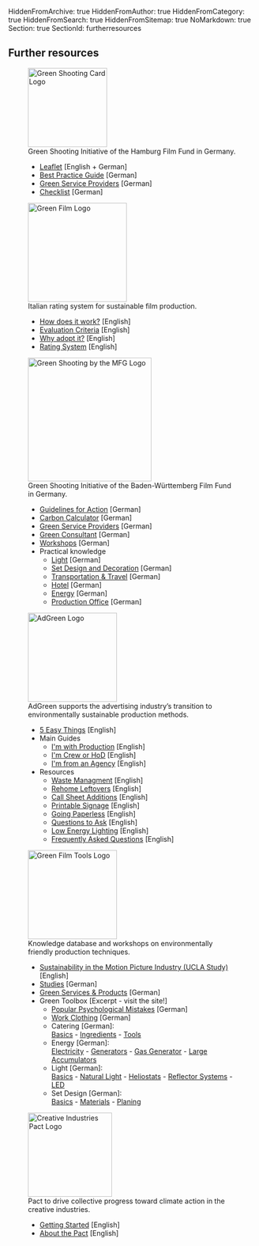 HiddenFromArchive: true
HiddenFromAuthor: true
HiddenFromCategory: true
HiddenFromSearch: true
HiddenFromSitemap: true
NoMarkdown: true
Section: true
SectionId: furtherresources

<h2 class="text-center text-white mt-0 mb-5">Further resources</h2>
<div class="row justify-content-center text-center">
  <!-- Green Shooting Card -->
  <div class="col-xl-4 col-lg-5 col-md-10 col-sm-10 col-10 mx-5 mb-3">
    <figure class="figure">
      <a target="_blank" rel="noopener noreferrer" href="https://www.ffhsh.de/de/film_commission/gruener_drehpass.php"><img src="/user/uploads/files/logos/Gruener_Drehpass.svg" width="160px" class="figure-img img-fluid mb-3" alt="Green Shooting Card Logo"></a>
      <figcaption class="text-center text-white">Green Shooting Initiative of the Hamburg Film Fund in Germany.</figcaption>
      <figcaption class="text-left text-white">
        <ul>
          <li><a target="_blank" rel="noopener noreferrer" href="https://www.ffhsh.de/download/97_Sonstiges/GruenerDrehpass_Flyer_edition2.pdf.pdf">Leaflet</a> <span class="text-center text-white-50 small">[English + German]</span></li>
          <li><a target="_blank" rel="noopener noreferrer" href="https://www.ffhsh.de/download/Best_Practice_Guide_D_2016_03.pdf">Best Practice Guide</a> <span class="text-center text-white-50 small">[German]</span></li>
          <li><a target="_blank" rel="noopener noreferrer" href="https://www.ffhsh.de/download/GreenProductionGuide_30102015.pdf">Green Service Providers</a> <span class="text-center text-white-50 small">[German]</span></li>
	        <li><a target="_blank" rel="noopener noreferrer" href="https://www.ffhsh.de/download/GruenerDrehpass_Checkliste.pdf">Checklist</a> <span class="text-center text-white-50 small">[German]</span></li>
        </ul>
      </figcaption>
    </figure>
  </div>
  <!-- End Green Shooting Card -->

  <!-- Green Film -->
  <div class="col-xl-4 col-lg-5 col-md-10 col-sm-10 col-10 mx-5 mb-3">
    <figure class="figure">
      <a target="_blank" rel="noopener noreferrer" href="https://www.green.film"><img src="/user/uploads/files/logos/green-film-logo.svg" width="200px" class="figure-img img-fluid mb-3" alt="Green Film Logo"></a>
      <figcaption class="text-center text-white">Italian rating system for sustainable film production.</figcaption>
      <figcaption class="text-left text-white">
        <ul>
          <li><a target="_blank" rel="noopener noreferrer" href="https://www.green.film/how-does-it-work.php">How does it work?</a> <span class="text-center text-white-50 small">[English]</span></li>
          <li><a target="_blank" rel="noopener noreferrer" href="https://www.green.film/criteria-green-film.php">Evaluation Criteria</a> <span class="text-center text-white-50 small">[English]</span></li>
          <li><a target="_blank" rel="noopener noreferrer" href="https://www.green.film/why-adopt-green-film.php">Why adopt it?</a> <span class="text-center text-white-50 small">[English]</span></li>
          <li><a target="_blank" rel="noopener noreferrer" href="https://www.green.film/Rating-system-green-film-ENG.pdf">Rating System</a> <span class="text-center text-white-50 small">[English]</span></li>
        </ul>
      </figcaption>
    </figure>
  </div>
  <!-- End Green Film -->

  <!-- MFG -->
  <div class="col-xl-4 col-lg-5 col-md-10 col-sm-10 col-10 mx-5 mb-3">
    <figure class="figure">
      <a target="_blank" rel="noopener noreferrer" href="https://greenshooting.mfg.de"><img src="/user/uploads/img/logos/logo_mfg_greenshooting.png" width="250px" class="figure-img img-fluid mb-3" alt="Green Shooting by the MFG Logo"></a>
      <figcaption class="text-center text-white">Green Shooting Initiative of the Baden-Württemberg Film Fund in Germany.</figcaption>
      <figcaption class="text-left text-white">
        <ul>
          <li><a target="_blank" rel="noopener noreferrer" href="https://greenshooting.mfg.de/files/02_MFG_Filmfoerderung/PDF/180607_MFG_Greenshooting_Handlungsleitfaden.pdf">Guidelines for Action</a> <span class="text-center text-white-50 small">[German]</span></li>
          <li><a target="_blank" rel="noopener noreferrer" href="https://mfg.co2-pro.de/de_DE/page/">Carbon Calculator</a> <span class="text-center text-white-50 small">[German]</span></li>
          <li><a target="_blank" rel="noopener noreferrer" href="https://greenshooting.mfg.de/dienstleisterverzeichnis/">Green Service Providers</a> <span class="text-center text-white-50 small">[German]</span></li>
          <li><a target="_blank" rel="noopener noreferrer" href="https://greenshooting.mfg.de/zuschuss-green-consultant/">Green Consultant</a> <span class="text-center text-white-50 small">[German]</span></li>
          <li><a target="_blank" rel="noopener noreferrer" href="https://greenshooting.mfg.de/workshop-beratung/">Workshops</a> <span class="text-center text-white-50 small">[German]</span></li>
          <li>Practical knowledge
            <ul>
              <li><a target="_blank" rel="noopener noreferrer" href="https://greenshooting.mfg.de/praxiswissen/licht/">Light</a> <span class="text-center text-white-50 small">[German]</span></li>
              <li><a target="_blank" rel="noopener noreferrer" href="https://greenshooting.mfg.de/praxiswissen/setdesign-und-dekobau/">Set Design and Decoration</a> <span class="text-center text-white-50 small">[German]</span></li>
              <li><a target="_blank" rel="noopener noreferrer" href="https://greenshooting.mfg.de/praxiswissen/transport/">Transportation &amp; Travel</a> <span class="text-center text-white-50 small">[German]</span></li>
              <li><a target="_blank" rel="noopener noreferrer" href="https://greenshooting.mfg.de/praxiswissen/hotel/">Hotel</a> <span class="text-center text-white-50 small">[German]</span></li>
              <li><a target="_blank" rel="noopener noreferrer" href="https://greenshooting.mfg.de/praxiswissen/energie/">Energy</a> <span class="text-center text-white-50 small">[German]</span></li>
              <li><a target="_blank" rel="noopener noreferrer" href="https://greenshooting.mfg.de/praxiswissen/produktionsbuero/">Production Office</a> <span class="text-center text-white-50 small">[German]</span></li>
            </ul>
          </li>
        </ul>
      </figcaption>
    </figure>
  </div>
  <!-- End MFG  -->

  <!-- ADGREEN -->
  <div class="col-xl-4 col-lg-4 col-md-10 col-sm-10 col-10 mx-5 mb-3">
    <figure class="figure">
      <a target="_blank" rel="noopener noreferrer" href="https://www.adgreen-apa.net"><img src="/user/uploads/img/logos/adgreen-logo.png" width="180px" class="figure-img img-fluid" alt="AdGreen Logo"></a>
      <figcaption class="text-center text-white">AdGreen supports the advertising industry’s transition to environmentally sustainable production methods.</figcaption>
      <figcaption class="text-left text-white">
        <ul>
          <li><a target="_blank" rel="noopener noreferrer" href="https://www.adgreen-apa.net/resources/five-easy-things">5 Easy Things</a> <span class="text-center text-white-50 small">[English]</span></li>
          <li>Main Guides
            <ul>
              <li><a target="_blank" rel="noopener noreferrer" href="https://www.adgreen-apa.net/production-home">I'm with Production</a> <span class="text-center text-white-50 small">[English]</span></li>
              <li><a target="_blank" rel="noopener noreferrer" href="https://www.adgreen-apa.net/crew-hods-home">I'm Crew or HoD</a> <span class="text-center text-white-50 small">[English]</span></li>
              <li><a target="_blank" rel="noopener noreferrer" href="https://www.adgreen-apa.net/advice-for-agencies">I'm from an Agency</a> <span class="text-center text-white-50 small">[English]</span></li>
            </ul>
          </li>
          <li>Resources
            <ul>
              <li><a target="_blank" rel="noopener noreferrer" href="https://www.adgreen-apa.net/resources/waste-management-on-set">Waste Managment</a> <span class="text-center text-white-50 small">[English]</span></li>
              <li><a target="_blank" rel="noopener noreferrer" href="https://www.adgreen-apa.net/resources/rehome-your-leftovers">Rehome Leftovers</a> <span class="text-center text-white-50 small">[English]</span></li>
              <li><a target="_blank" rel="noopener noreferrer" href="https://www.adgreen-apa.net/resources/call-sheet-additions">Call Sheet Additions</a> <span class="text-center text-white-50 small">[English]</span></li>
              <li><a target="_blank" rel="noopener noreferrer" href="https://www.adgreen-apa.net/resources/printables">Printable Signage</a> <span class="text-center text-white-50 small">[English]</span></li>
              <li><a target="_blank" rel="noopener noreferrer" href="https://www.adgreen-apa.net/resources/go-paperless">Going Paperless</a> <span class="text-center text-white-50 small">[English]</span></li>
              <li><a target="_blank" rel="noopener noreferrer" href="https://www.adgreen-apa.net/resources/questions-to-ask-the-studio-caterer">Questions to Ask</a> <span class="text-center text-white-50 small">[English]</span></li>
              <li><a target="_blank" rel="noopener noreferrer" href="https://www.adgreen-apa.net/resources/low-energy-lighting-renewable-power-guide">Low Energy Lighting</a> <span class="text-center text-white-50 small">[English]</span></li>
              <li><a target="_blank" rel="noopener noreferrer" href="https://www.adgreen-apa.net/faq">Frequently Asked Questions</a> <span class="text-center text-white-50 small">[English]</span></li>
            </ul>
          </li>
        </ul>
      </figcaption>
    </figure>
  </div>
  <!-- End ADGREEN -->

  <!-- Green Film Tools -->
  <div class="col-xl-4 col-lg-4 col-md-10 col-sm-10 col-10 mx-5 mb-3">
    <figure class="figure">
      <a target="_blank" rel="noopener noreferrer" href="http://greenfilmtools.com/"><img src="/user/uploads/img/logos/GFT_Logo.png" width="180px" class="figure-img img-fluid" alt="Green Film Tools Logo"></a>
      <figcaption class="text-center text-white">Knowledge database and workshops on environmentally friendly production techniques.</figcaption>
      <figcaption class="text-left text-white">
        <ul>
          <li><a target="_blank" rel="noopener noreferrer" href="https://www.ioes.ucla.edu/wp-content/uploads/mpisreport.pdf">Sustainability in the Motion Picture Industry (UCLA Study)</a> <span class="text-center text-white-50 small">[English]</span></li>
          <li><a target="_blank" rel="noopener noreferrer" href="http://greenfilmtools.com/green-production/studien/">Studies</a> <span class="text-center text-white-50 small">[German]</span></li>
          <li><a target="_blank" rel="noopener noreferrer" href="http://greenfilmtools.com/neue-tools/">Green Services &amp; Products</a> <span class="text-center text-white-50 small">[German]</span></li>
          <li>Green Toolbox <span class="text-center text-white-50 small">[Excerpt - visit the site!]</span>
            <ul>
              <li><a target="_blank" rel="noopener noreferrer" href="http://greenfilmtools.com/themen/psychologie/beliebte-fehler/">Popular Psychological Mistakes</a> <span class="text-center text-white-50 small">[German]</span></li>
              <li><a target="_blank" rel="noopener noreferrer" href="http://greenfilmtools.com/themen/arbeitskleidung/">Work Clothing</a> <span class="text-center text-white-50 small">[German]</span></li>
              <li>Catering <span class="text-center text-white-50 small">[German]</span>:<br>
                <a target="_blank" rel="noopener noreferrer" href="http://greenfilmtools.com/themen/catering/basics/">Basics</a> - <a target="_blank" rel="noopener noreferrer" href="http://greenfilmtools.com/themen/catering/zutaten/">Ingredients</a> - <a target="_blank" rel="noopener noreferrer" href="http://greenfilmtools.com/themen/catering/hardware/">Tools</a></li>
              <li>Energy <span class="text-center text-white-50 small">[German]</span>:<br>
                <a target="_blank" rel="noopener noreferrer" href="http://greenfilmtools.com/themen/energie/strom/">Electricity</a> - <a target="_blank" rel="noopener noreferrer" href="http://greenfilmtools.com/themen/energie/generatoren/">Generators</a> - <a target="_blank" rel="noopener noreferrer" href="http://greenfilmtools.com/themen/energie/gasgeneratore/">Gas Generator</a> - <a target="_blank" rel="noopener noreferrer" href="http://greenfilmtools.com/themen/energie/akkus-grossspeicher/">Large Accumulators</a></li>
              <li>Light <span class="text-center text-white-50 small">[German]</span>:<br>
                <a target="_blank" rel="noopener noreferrer" href="http://greenfilmtools.com/themen/licht/basics/">Basics</a> - <a target="_blank" rel="noopener noreferrer" href="http://greenfilmtools.com/themen/licht/tageslicht/">Natural Light</a> - <a target="_blank" rel="noopener noreferrer" href="http://greenfilmtools.com/themen/licht/heliostaten/">Heliostats</a> - <a target="_blank" rel="noopener noreferrer" href="http://greenfilmtools.com/themen/licht/reflektorsysteme/">Reflector Systems</a> - <a target="_blank" rel="noopener noreferrer" href="http://greenfilmtools.com/themen/licht/led/">LED</a></li>
              <li>Set Design <span class="text-center text-white-50 small">[German]</span>:<br>
                <a target="_blank" rel="noopener noreferrer" href="http://greenfilmtools.com/themen/szenenbild/basics/">Basics</a> - <a target="_blank" rel="noopener noreferrer" href="http://greenfilmtools.com/themen/szenenbild/materua/">Materials</a> - <a target="_blank" rel="noopener noreferrer" href="http://greenfilmtools.com/themen/szenenbild/planung/">Planing</a></li>
            </ul>
          </li>
        </ul>
      </figcaption>
    </figure>
  </div>
  <!-- End Green Film Tools -->

  <!-- Creative Industries Pact -->
  <div class="col-xl-4 col-lg-4 col-md-10 col-sm-10 col-10 mx-5 mb-3">
    <figure class="figure">
      <a target="_blank" rel="noopener noreferrer" href="https://creativeindustriespact.com"><img src="/user/uploads/img/logos/creative-industries-pact.png" width="170px" class="figure-img img-fluid" alt="Creative Industries Pact Logo"></a>
      <figcaption class="text-center text-white">Pact to drive collective progress toward climate action in the creative industries.</figcaption>
      <figcaption class="text-left text-white">
        <ul>
          <li><a target="_blank" rel="noopener noreferrer" href="https://creativeindustriespact.com/getting-started">Getting Started</a> <span class="text-center text-white-50 small">[English]</span></li>
          <li><a target="_blank" rel="noopener noreferrer" href="https://creativeindustriespact.com/moreabout">About the Pact</a> <span class="text-center text-white-50 small">[English]</span></li>
        </ul>
      </figcaption>
    </figure>
  </div>
  <!-- End Creative Industries Pact -->
</div>
